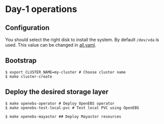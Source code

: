 # Day-1 operations

## Configuration

You should select the right disk to install the system. By default `/dev/vda` is used. This value can be changed in [all.yaml](./patchs/all.yaml).

## Bootstrap

```console
$ export CLUSTER_NAME=my-cluster # Choose cluster name
$ make cluster-create
```

## Deploy the desired storage layer

```console
$ make openebs-operator # Deploy OpenEBS operator
$ make openebs-test-local-pvc # Test local PVC using OpenEBS
```

```console
$ make openebs-mayastor ## Deploy Mayastor resources
```
